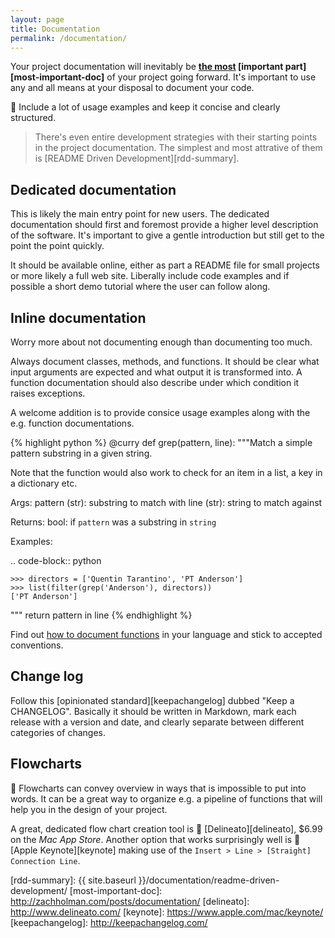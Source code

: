 ```yaml
---
layout: page
title: Documentation
permalink: /documentation/
---
```


Your project documentation will inevitably be **[the most][rdd] [important part][most-important-doc]** of your project going forward. It's important to use any and all means at your disposal to document your code.

:gem: Include a lot of usage examples and keep it concise and clearly structured.

> There's even entire development strategies with their starting points in the project documentation. The simplest and most attrative of them is [README Driven Development][rdd-summary].


## Dedicated documentation
This is likely the main entry point for new users. The dedicated documentation should first and foremost provide a higher level description of the software. It's important to give a gentle introduction but still get to the point the point quickly.

It should be available online, either as part a README file for small projects or more likely a full web site. Liberally include code examples and if possible a short demo tutorial where the user can follow along.


## Inline documentation
Worry more about not documenting enough than documenting too much.

Always document classes, methods, and functions. It should be clear what input arguments are expected and what output it is transformed into. A function documentation should also describe under which condition it raises exceptions.

A welcome addition is to provide consice usage examples along with the e.g. function documentations.

{% highlight python %}
@curry
def grep(pattern, line):
  """Match a simple pattern substring in a given string.

  Note that the function would also work to check for an item in a list,
  a key in a dictionary etc.

  Args:
    pattern (str): substring to match with
    line (str): string to match against

  Returns:
    bool: if ``pattern`` was a substring in ``string``

  Examples:

  .. code-block:: python

    >>> directors = ['Quentin Tarantino', 'PT Anderson']
    >>> list(filter(grep('Anderson'), directors))
    ['PT Anderson']
  """
  return pattern in line
{% endhighlight %}

Find out [how to document functions][google-docstrings] in your language and stick to accepted conventions.


## Change log
Follow this [opinionated standard][keepachangelog] dubbed "Keep a CHANGELOG". Basically it should be written in Markdown, mark each release with a version and date, and clearly separate between different categories of changes.


## Flowcharts
:green_apple: Flowcharts can convey overview in ways that is impossible to put into words. It can be a great way to organize e.g. a pipeline of functions that will help you in the design of your project.

A great, dedicated flow chart creation tool is :gift_heart: [Delineato][delineato], $6.99 on the *Mac App Store*. Another option that works surprisingly well is :gift_heart: [Apple Keynote][keynote] making use of the ``Insert > Line > [Straight] Connection Line``.


[google-docstrings]: http://sphinxcontrib-napoleon.readthedocs.org/en/latest/example_google.html
[rdd]: http://tom.preston-werner.com/2010/08/23/readme-driven-development.html
[rdd-summary]: {{ site.baseurl }}/documentation/readme-driven-development/
[most-important-doc]: http://zachholman.com/posts/documentation/
[delineato]: http://www.delineato.com/
[keynote]: https://www.apple.com/mac/keynote/
[keepachangelog]: http://keepachangelog.com/
